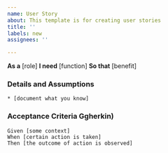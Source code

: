 ```yaml
---
name: User Story
about: This template is for creating user stories
title: ''
labels: new
assignees: ''

---
```


**As a** [role]
**I need** [function]
**So that** [benefit]

### Details and Assumptions
    * [document what you know]

### Acceptance Criteria Ggherkin)
    Given [some context]
    When [certain action is taken]
    Then [the outcome of action is observed]
